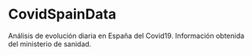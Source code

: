 # CovidSpainData
Análisis de evolución diaria en España del Covid19. Información obtenida del ministerio de sanidad.
